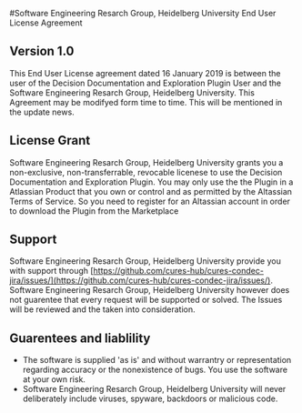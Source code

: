 #Software Engineering Resarch Group, Heidelberg University End User License Agreement

## Version 1.0

This End User License agreement dated 16 January 2019 is between the user of the Decision 
Documentation and Exploration Plugin User and the Software Engineering Resarch Group, 
Heidelberg University. This Agreement may be modifyed form time to time. This will be 
mentioned in the update news. 

## License Grant

Software Engineering Resarch Group, Heidelberg University grants you a non-exclusive, 
non-transferrable, revocable licenese to use the Decision Documentation and Exploration
Plugin. You may only use the the Plugin in a Atlassian Product that you own or control 
and as permitted by the Altassian Terms of Service. So you need to register for an 
Altassian account in order to download the Plugin from the Marketplace 

## Support

Software Engineering Resarch Group, Heidelberg University provide you with support 
through [https://github.com/cures-hub/cures-condec-jira/issues/](https://github.com/cures-hub/cures-condec-jira/issues/).
Software Engineering Resarch Group, Heidelberg University however does not guarentee that 
every request will be supported or solved. The Issues will be reviewed and the 
taken into consideration.

## Guarentees and liablility

* The software is supplied 'as is' and without warrantry or representation regarding 
accuracy or the nonexistence of bugs. You use the software at your own risk.
* Software Engineering Resarch Group, Heidelberg University will never deliberately 
include viruses, spyware, backdoors or malicious code.
